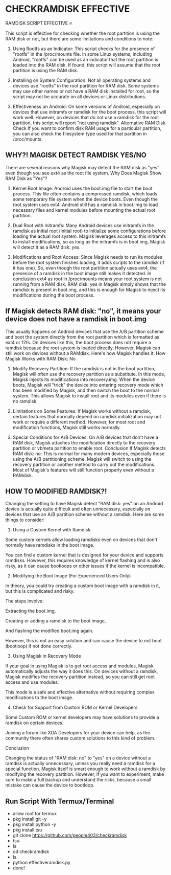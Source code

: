 # CHECKRAMDISK EFFECTIVE 
RAMDISK SCRIPT EFFECTIVE 🔥

This script is effective for checking whether the root partition is using the RAM disk or not, but there are some limitations and conditions to note: 

1. Using Rootfs as an Indicator: This script checks for the presence of "rootfs" in the /proc/mounts file. In some Linux systems, including Android, "rootfs" can be used as an indicator that the root partition is loaded into the RAM disk. If found, this script will assume that the root partition is using the RAM disk.

2. Installing on System Configuration: Not all operating systems and devices use "rootfs" in the root partition for RAM disk. Some systems may use other names or not have a RAM disk installed for root, so the script may not be accurate on all devices or Linux distributions.

4. Effectiveness on Android: On some versions of Android, especially on devices that use initramfs or ramdisk for the boot process, this script will work well. However, on devices that do not use a ramdisk for the root partition, this script will report "not using ramdisk". Alternative RAM Disk Check If you want to confirm disk RAM usage for a particular partition, you can also check the filesystem type used for that partition in /proc/mounts.

## WHY?! MAGISK DETECT RAMDISK YES/NO
There are several reasons why Magisk may detect the RAM disk as "yes" even though you see ext4 as the root file system. Why Does Magisk Show RAM Disk as "Yes"?

1. Kernel Boot Image: Android uses the boot.img file to start the boot process. This file often contains a compressed ramdisk, which loads some temporary file system when the device boots. Even though the root system uses ext4, Android still has a ramdisk in boot.img to load necessary files and kernel modules before mounting the actual root partition.

2. Dual Root with Initramfs: Many Android devices use initramfs in the ramdisk as initial root (initial root) to initialize some configurations before loading the actual root system. Magisk leverages access to this initramfs to install modifications, so as long as the initramfs is in boot.img, Magisk will detect it as a RAM disk: yes.

3. Modifications and Root Access: Since Magisk needs to run its modules before the root system finishes loading, it adds scripts to the ramdisk (if it has one). So, even though the root partition actually uses ext4, the presence of a ramdisk in the boot image still makes it detected. In conclusion ext4 as root in /proc/mounts means your root system is not running from a RAM disk. RAM disk: yes in Magisk simply shows that the ramdisk is present in boot.img, and this is enough for Magisk to inject its modifications during the boot process.

## If Magisk detects RAM disk: "no", it means your device does not have a ramdisk in boot.img
This usually happens on Android devices that use the A/B partition scheme and boot the system directly from the root partition which is formatted as ext4 or f2fs. On devices like this, the boot process does not require a ramdisk because the root system is loaded directly. However, Magisk can still work on devices without a RAMdisk. Here's how Magisk handles it: How Magisk Works with RAM Disk: No 

1. Modify Recovery Partition: If the ramdisk is not in the boot partition, Magisk will often use the recovery partition as a substitute. In this mode, Magisk injects its modifications into recovery.img. When the device boots, Magisk will "trick" the device into entering recovery mode which has been modified by Magisk, and then switch the boot to the normal system. This allows Magisk to install root and its modules even if there is no ramdisk.

2. Limitations on Some Features: If Magisk works without a ramdisk, certain features that normally depend on ramdisk initialization may not work or require a different method. However, for most root and modification functions, Magisk still works normally.

3. Special Conditions for A/B Devices: On A/B devices that don't have a RAM disk, Magisk attaches the modification directly to the recovery partition or vbmeta partition to enable root. Conclusion If Magisk detects RAM disk: no: This is normal for many modern devices, especially those using the A/B partitioning scheme. Magisk will switch to using the recovery partition or another method to carry out the modifications. Most of Magisk's features will still function properly even without a RAMdisk.

## HOW TO MODIFIED RAMDISK?!
Changing the setting to have Magisk detect "RAM disk: yes" on an Android device is actually quite difficult and often unnecessary, especially on devices that use an A/B partition scheme without a ramdisk. Here are some things to consider:

1. Using a Custom Kernel with Ramdisk

Some custom kernels allow loading ramdisks even on devices that don't normally have ramdisks in the boot image.

You can find a custom kernel that is designed for your device and supports ramdisks. However, this requires knowledge of kernel flashing and is also risky, as it can cause bootloops or other issues if the kernel is incompatible.

2. Modifying the Boot Image (For Experienced Users Only)

In theory, you could try creating a custom boot image with a ramdisk in it, but this is complicated and risky.

The steps involve:

Extracting the boot.img,

Creating or adding a ramdisk to the boot image,

And flashing the modified boot.img again.

However, this is not an easy solution and can cause the device to not boot (bootloop) if not done correctly.

3. Using Magisk in Recovery Mode

If your goal in using Magisk is to get root access and modules, Magisk automatically adjusts the way it does this. On devices without a ramdisk, Magisk modifies the recovery partition instead, so you can still get root access and use modules.

This mode is a safe and effective alternative without requiring complex modifications to the boot image.

4. Check for Support from Custom ROM or Kernel Developers

Some Custom ROM or kernel developers may have solutions to provide a ramdisk on certain devices.

Joining a forum like XDA Developers for your device can help, as the community there often shares custom solutions to this kind of problem.

Conclusion

Changing the status of "RAM disk: no" to "yes" on a device without a ramdisk is actually unnecessary, unless you really need a ramdisk for a special function. Magisk itself is smart enough to work without a ramdisk by modifying the recovery partition. However, if you want to experiment, make sure to make a full backup and understand the risks, because a small mistake can cause the device to bootloop.

## Run Script With Termux/Terminal
- allow root for termux
- pkg install git -y
- pkg install python -y
- pkg install tsu
- git clone https://github.com/people403/checkramdisk
- tsu
- ls
- cd checkramdisk
- ls
- python effectiveramdisk.py
- done!
